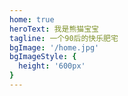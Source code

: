 ```yaml
---
home: true
heroText: 我是熊猫宝宝
tagline: 一个90后的快乐肥宅
bgImage: '/home.jpg'
bgImageStyle: {
  height: '600px'
}
---
```


